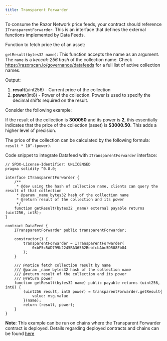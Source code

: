 ```yaml
---
title: Transparent Forwarder
---
```


To consume the Razor Network price feeds, your contract should reference `ITransparentForwarder`. This is an interface that defines the external functions implemented by Data Feeds.

Function to fetch price the of an asset:

`getResult(bytes32 name)`: This function accepts the name as an argument. The `name` is a _keccak-256 hash_ of the collection name. Check https://razorscan.io/governance/datafeeds for a full list of active collection names.

Output:

1. **result**(uint256) - Current price of the collection
2. **power**(int8) - Power of the collection. Power is used to specify the decimal shifts required on the result.

Consider the following example:

If the result of the collection is **300050** and its power is **2**, this essentially indicates that the price of the collection (asset) is **$3000.50**. This adds a higher level of precision.

The price of the collection can be calculated by the following formula: `result * 10^-(power)`.

Code snippet to integrate Datafeed with `ITransparentForwarder` interface:

```solidity
// SPDX-License-Identifier: UNLICENSED
pragma solidity ^0.8.0;

interface ITransparentForwarder {
    /**
     * @dev using the hash of collection name, clients can query the result of that collection
     * @param _name bytes32 hash of the collection name
     * @return result of the collection and its power
     */
    function getResult(bytes32 _name) external payable returns (uint256, int8);
}

contract DataFeed {
    ITransparentForwarder public transparentForwarder;

    constructor() {
        transparentForwarder = ITransparentForwarder(
            0xbF5c5AD799b2245BA36562BebfcbAbc5D508Eb84
        );
    }

    /// @notice fetch collection result by name
    /// @param _name bytes32 hash of the collection name
    /// @return result of the collection and its power
    /// @return power
    function getResult(bytes32 name) public payable returns (uint256, int8) {
        (uint256 result, int8 power) = transparentForwarder.getResult{
            value: msg.value
        }(name);
        return (result, power);
    }
}
```

**Note**: This example can be run on chains where the Transparent Forwarder contract is deployed. Details regarding deployed contracts and chains can be found [here](/docs/consume-data-feeds/introduction#contracts-and-chain-details)
